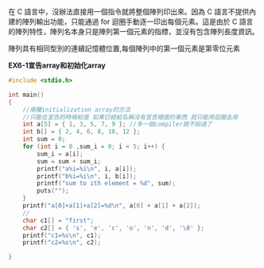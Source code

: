 在 C 語言中，沒辦法直接用一個指令就將整個陣列印出來。因為 C 語言不提供內建的陣列輸出功能，只能通過 for 迴圈手動逐一印出每個元素。這是由於 C 語言的陣列特性，陣列名本身只是陣列第一個元素的指標，並沒有包含陣列長度資訊。

陣列具有相同型別的連續記憶體位置,每個陣列中的第一個元素是第零位元素

**EX6-1宣告array和初始化array**
```c
#include <stdio.h>

int main()
{
    //兩種initialization array的方法
    //只能在宣告的時候給值 如果已經給名稱沒有宣告裡面的東西 就只能用迴圈去用
    int a[5] = { 1, 3, 5, 7, 9 }; //多一個compiler就不給過了
    int b[] = { 2, 4, 6, 8, 10, 12 };
    int sum = 0;
    for (int i = 0 ,sum_i = 0; i < 5; i++) {
        sum_i = a[i];
        sum = sum + sum_i;
        printf("a%i=%i\n", i, a[i]);
        printf("b%i=%i\n", i, b[i]);
        printf("sum to ith element = %d", sum);
        puts("");
    }
    printf("a[0]+a[1]+a[2]=%d\n", a[0] + a[1] + a[2]);
    //
    char c1[] = "first";
    char c2[] = { 's', 'e', 'c', 'o', 'n', 'd', '\0' };
    printf("c1=%s\n", c1);
    printf("c2=%s\n", c2);

}
```
